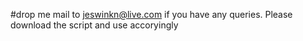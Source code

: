 #drop me mail to jeswinkn@live.com if you have any queries. Please download the script and use accoryingly
